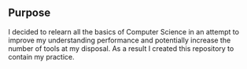 ## Purpose
I decided to relearn all the basics of Computer Science in an attempt to improve my understanding performance and potentially increase the number of tools at my disposal. As a result I created this repository to contain my practice. 
